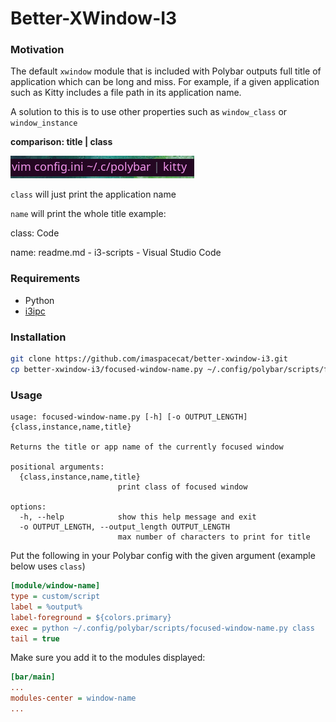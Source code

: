 # Better-XWindow-I3
### Motivation
The default `xwindow` module that is included with Polybar outputs full title of application which can be long and miss. For example, if a given application such as Kitty includes a file path in its application name.

A solution to this is to use other properties such as `window_class` or `window_instance`

**comparison: title | class**

![comparison of xwindow versus enhancement script](comparison.png)


`class` will just print the application name

`name` will print the whole title
example:

class: Code

name: readme.md - i3-scripts - Visual Studio Code

### Requirements
- Python
- [i3ipc](https://pypi.org/project/i3ipc/)

### Installation
```bash
git clone https://github.com/imaspacecat/better-xwindow-i3.git
cp better-xwindow-i3/focused-window-name.py ~/.config/polybar/scripts/focused-window-name.py
```

### Usage
```
usage: focused-window-name.py [-h] [-o OUTPUT_LENGTH] {class,instance,name,title}

Returns the title or app name of the currently focused window

positional arguments:
  {class,instance,name,title}
                        print class of focused window

options:
  -h, --help            show this help message and exit
  -o OUTPUT_LENGTH, --output_length OUTPUT_LENGTH
                        max number of characters to print for title
```


Put the following in your Polybar config with the given argument (example below uses `class`)
```ini
[module/window-name]
type = custom/script
label = %output%
label-foreground = ${colors.primary}
exec = python ~/.config/polybar/scripts/focused-window-name.py class
tail = true
```

Make sure you add it to the modules displayed:
```ini
[bar/main]
...
modules-center = window-name
...
```
